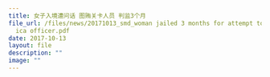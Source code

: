 ```yaml
---
title: 女子入境遭问话 图贿关卡人员 判监3个月
file_url: /files/news/20171013_smd_woman jailed 3 months for attempt to bribe
  ica officer.pdf
date: 2017-10-13
layout: file
description: ""
image: ""
---
```

